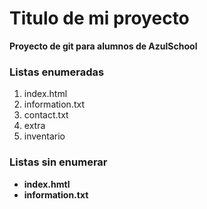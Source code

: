 # Titulo de mi proyecto
**Proyecto de git para alumnos de AzulSchool**

[//]:# (Listas enumeradas)
### Listas enumeradas

1. index.html
2. information.txt
3. contact.txt
4. extra
5. inventario

### Listas sin enumerar
[//]:# (Listas sin enumerar)

* **index.hmtl**
* **information.txt**
